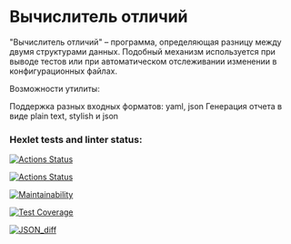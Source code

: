# Вычислитель отличий
<p>"Вычислитель отличий" – программа, определяющая разницу между двумя структурами данных. Подобный механизм используется при выводе тестов или при автоматическом отслеживании изменении в конфигурационных файлах.

Возможности утилиты:

Поддержка разных входных форматов: yaml, json
Генерация отчета в виде plain text, stylish и json</p>


### Hexlet tests and linter status:
[![Actions Status](https://github.com/AndreyLeviy/frontend-project-lvl2/workflows/hexlet-check/badge.svg)](https://github.com/AndreyLeviy/frontend-project-lvl2/actions)

[![Actions Status](https://github.com/AndreyLeviy/frontend-project-lvl2/actions/workflows/nodejs.yml/badge.svg)](https://github.com/AndreyLeviy/frontend-project-lvl2/actions)

[![Maintainability](https://api.codeclimate.com/v1/badges/6212bcc41ec0c9654c83/maintainability)](https://codeclimate.com/github/AndreyLeviy/frontend-project-lvl2/maintainability)

[![Test Coverage](https://api.codeclimate.com/v1/badges/6212bcc41ec0c9654c83/test_coverage)](https://codeclimate.com/github/AndreyLeviy/frontend-project-lvl2/test_coverage)


[![JSON_diff](https://asciinema.org/a/401007.svg)](https://asciinema.org/a/401007)